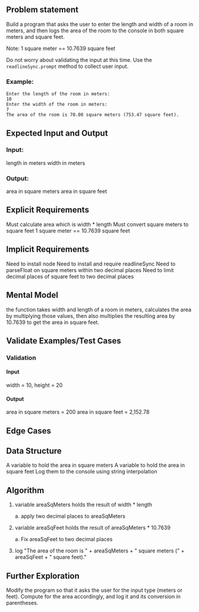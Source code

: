 ## Problem statement

Build a program that asks the user to enter the length and width of a room in meters, and then logs the area of the room to the console in both square meters and square feet.

Note: 1 square meter == 10.7639 square feet

Do not worry about validating the input at this time. Use the `readlineSync.prompt` method to collect user input.

### Example:

```
Enter the length of the room in meters:
10
Enter the width of the room in meters:
7
The area of the room is 70.00 square meters (753.47 square feet).
```

## Expected Input and Output

### Input:

length in meters
width in meters

### Output:

area in square meters
area in square feet

## Explicit Requirements

Must calculate area which is width \* length
Must convert square meters to square feet 1 square meter == 10.7639 square feet

## Implicit Requirements

Need to install node
Need to install and require readlineSync
Need to parseFloat on square meters within two decimal places
Need to limit decimal places of square feet to two decimal places

## Mental Model

the function takes width and length of a room in meters, calculates the area by multiplying those values, then also multiplies the resulting area by 10.7639 to get the area in square feet.

## Validate Examples/Test Cases

### Validation

#### Input

width = 10, height = 20

#### Output

area in square meters = 200
area in square feet = 2,152.78

## Edge Cases

## Data Structure

A variable to hold the area in square meters
A variable to hold the area in square feet
Log them to the console using string interpolation

## Algorithm

1. variable areaSqMeters holds the result of width \* length

   a. apply two decimal places to areaSqMeters

2. variable areaSqFeet holds the result of areaSqMeters \* 10.7639

   a. Fix areaSqFeet to two decimal places

3. log "The area of the room is " + areaSqMeters + " square meters (" + areaSqFeet + " square feet)."

## Further Exploration

Modify the program so that it asks the user for the input type (meters or feet). Compute for the area accordingly, and log it and its conversion in parentheses.
